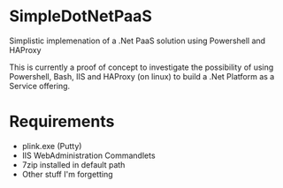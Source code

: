 SimpleDotNetPaaS
================

Simplistic implemenation of a .Net PaaS solution using Powershell and HAProxy

This is currently a proof of concept to investigate the possibility of using Powershell, Bash, IIS and HAProxy (on linux) to build a .Net Platform as a Service offering. 

Requirements
============

 * plink.exe (Putty)
 * IIS WebAdministration Commandlets
 * 7zip installed in default path
 * Other stuff I'm forgetting
